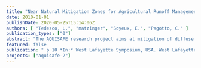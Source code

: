 ```yaml
---
title: "Near Natural Mitigation Zones for Agricultural Runoff Management to Protect Drinking Water Supplies: A French-German-US research collaboration."
date: 2010-01-01
publishDate: 2020-05-25T15:14:06Z
authors: [ "Tedesco, L.", "matzinger", "Soyeux, E.", "Pagotto, C." ]
publication_types: ["0"]
abstract: "The AQUISAFE research project aims at mitigation of diffuse pollution from agricultural sources to protect surface water resources. The project has several objectives including optimizing system-analytical tools for the planning and implementation of mitigation zones, demonstrating the effectiveness of mitigation zones in international case studies in the US Midwest and Brittany, France and developing recommendations for the implementation of near-natural mitigation zones, which are efficient in attenuating nutrients and selected pesticides. A series of different types of mitigation systems, including constructed wetlands and reactive trenches are being constructed in 2010 at identified agricultural sites in France and the USA. A preliminary monitoring of a drainage-fed surface flow wetland showed good nitrate retention when water infiltrated or had significant residence times, but no discernable effect during major storm events. As a result, future designs aim at higher reaction times by adapting size of end-of-drainage solutions to expected flows and by developing new mitigation systems for existing drainage ditches. Moreover, reaction rates are improved by forming favourable conditions for underground passage and by addition of organic carbon sources, such as straw or wood chips.  Whereas nutrients are the focus for the field sites in France, both nutrients and atrazine are the focus in the US. Reactive trenches are being tested for pesticide retention at laboratory and technical scale at the experimental field of the German Federal Environment Agency. In the latter experiments, Bentazon and Atrazine are used as test substances, given their relevance for European and US surface waters, respectivelyseveral objectives including optimizing system-analytical tools for the planning and implementation of mitigation zones, demonstrating the effectiveness of mitigation zones in international case studies in the US Midwest and Brittany, France, and developing recommendations for the implementation of near-natural mitigation zones, which are efficient in attenuating nutrients and selected pesticides. A series of different types of mitigation systems, including constructed wetlands and reactive trenches are being constructed in 2010 at identified agricultural sites in France and the USA. A preliminary monitoring of a drainage-fed surface flow wetland showed good nitrate retention when water infiltrated or had significant residence times, but no discernable effect during major storm events. As a result, future designs aim at higher reaction times by adapting size of end-of-drainage solutions to expected flows and by developing new mitigation systems for existing drainage ditches. Moreover, reaction rates are improved by forming favourable conditions for underground passage and by addition of organic carbon sources, such as straw or wood chips.  Whereas nutrients are the focus for the field sites in France, both nutrients and atrazine are the focus in the US. Reactive trenches are being tested for pesticide retention at laboratory and technical scale at the experimental field of the German Federal Environment Agency. In the latter experiments, Bentazon and Atrazine are used as test substances, given their relevance for European and US surface waters, respectively."
featured: false
publication: " p 10 *In:* West Lafayette Symposium, USA. West Lafayette, Indiana, USA. 11 - 12 May 2010"
projects: ["aquisafe-2"]
---
```


